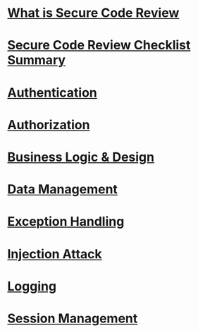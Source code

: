 # [What is Secure Code Review](README.md#what-is-secure-code-review)

# [Secure Code Review Checklist Summary](https://docs.developer.tech.gov.sg/docs/secure-code-review-guidelines/?id=secure-code-review-checklist-summary)

# [Authentication](https://docs.developer.tech.gov.sg/docs/secure-code-review-guidelines/?id=authentication)

# [Authorization](https://docs.developer.tech.gov.sg/docs/secure-code-review-guidelines/?id=authorization)

# [Business Logic & Design](https://docs.developer.tech.gov.sg/docs/secure-code-review-guidelines/?id=business-logic-&-design)

# [Data Management](https://docs.developer.tech.gov.sg/docs/secure-code-review-guidelines/?id=data-management)

# [Exception Handling](https://docs.developer.tech.gov.sg/docs/secure-code-review-guidelines/?id=exception-handling)

# [Injection Attack](https://docs.developer.tech.gov.sg/docs/secure-code-review-guidelines/?id=injection-attack)

# [Logging](https://docs.developer.tech.gov.sg/docs/secure-code-review-guidelines/?id=logging)

# [Session Management](https://docs.developer.tech.gov.sg/docs/secure-code-review-guidelines/?id=session-management)
